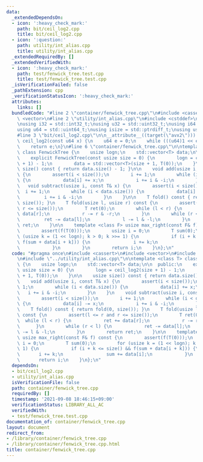 ```yaml
---
data:
  _extendedDependsOn:
  - icon: ':heavy_check_mark:'
    path: bit/ceil_log2.cpp
    title: bit/ceil_log2.cpp
  - icon: ':question:'
    path: utility/int_alias.cpp
    title: utility/int_alias.cpp
  _extendedRequiredBy: []
  _extendedVerifiedWith:
  - icon: ':heavy_check_mark:'
    path: test/fenwick_tree.test.cpp
    title: test/fenwick_tree.test.cpp
  _isVerificationFailed: false
  _pathExtension: cpp
  _verificationStatusIcon: ':heavy_check_mark:'
  attributes:
    links: []
  bundledCode: "#line 2 \"container/fenwick_tree.cpp\"\n#include <cassert>\n#include\
    \ <vector>\n#line 2 \"utility/int_alias.cpp\"\n#include <cstddef>\n#include <cstdint>\n\
    \nusing i32 = std::int32_t;\nusing u32 = std::uint32_t;\nusing i64 = std::int64_t;\n\
    using u64 = std::uint64_t;\nusing isize = std::ptrdiff_t;\nusing usize = std::size_t;\n\
    #line 3 \"bit/ceil_log2.cpp\"\n\n__attribute__((target(\"avx2\"))) constexpr u64\
    \ ceil_log2(const u64 x) {\n    u64 e = 0;\n    while (((u64)1 << e) < x) ++e;\n\
    \    return e;\n}\n#line 6 \"container/fenwick_tree.cpp\"\n\ntemplate <class T>\
    \ class FenwickTree {\n    usize logn;\n    std::vector<T> data;\n\n  public:\n\
    \    explicit FenwickTree(const usize size = 0) {\n        logn = ceil_log2(size\
    \ + 1) - 1;\n        data = std::vector<T>(size + 1, T(0));\n    }\n\n    usize\
    \ size() const { return data.size() - 1; }\n\n    void add(usize i, const T& x)\
    \ {\n        assert(i < size());\n        i += 1;\n        while (i < data.size())\
    \ {\n            data[i] += x;\n            i += i & -i;\n        }\n    }\n \
    \   void subtract(usize i, const T& x) {\n        assert(i < size());\n      \
    \  i += 1;\n        while (i < data.size()) {\n            data[i] -= x;\n   \
    \         i += i & -i;\n        }\n    }\n\n    T fold() const { return fold(0,\
    \ size()); }\n    T fold(usize l, usize r) const {\n        assert(l <= r and\
    \ r <= size());\n        T ret(0);\n        while (l < r) {\n            ret +=\
    \ data[r];\n            r -= r & -r;\n        }\n        while (r < l) {\n   \
    \         ret -= data[l];\n            l -= l & -l;\n        }\n        return\
    \ ret;\n    }\n\n    template <class F> usize max_right(const F& f) const {\n\
    \        assert(f(T(0)));\n        usize i = 0;\n        T sum(0);\n        for\
    \ (usize k = (1 << logn); k > 0; k >>= 1) {\n            if (i + k <= size() &&\
    \ f(sum + data[i + k])) {\n                i += k;\n                sum += data[i];\n\
    \            }\n        }\n        return i;\n    }\n};\n"
  code: "#pragma once\n#include <cassert>\n#include <vector>\n#include \"../bit/ceil_log2.cpp\"\
    \n#include \"../utility/int_alias.cpp\"\n\ntemplate <class T> class FenwickTree\
    \ {\n    usize logn;\n    std::vector<T> data;\n\n  public:\n    explicit FenwickTree(const\
    \ usize size = 0) {\n        logn = ceil_log2(size + 1) - 1;\n        data = std::vector<T>(size\
    \ + 1, T(0));\n    }\n\n    usize size() const { return data.size() - 1; }\n\n\
    \    void add(usize i, const T& x) {\n        assert(i < size());\n        i +=\
    \ 1;\n        while (i < data.size()) {\n            data[i] += x;\n         \
    \   i += i & -i;\n        }\n    }\n    void subtract(usize i, const T& x) {\n\
    \        assert(i < size());\n        i += 1;\n        while (i < data.size())\
    \ {\n            data[i] -= x;\n            i += i & -i;\n        }\n    }\n\n\
    \    T fold() const { return fold(0, size()); }\n    T fold(usize l, usize r)\
    \ const {\n        assert(l <= r and r <= size());\n        T ret(0);\n      \
    \  while (l < r) {\n            ret += data[r];\n            r -= r & -r;\n  \
    \      }\n        while (r < l) {\n            ret -= data[l];\n            l\
    \ -= l & -l;\n        }\n        return ret;\n    }\n\n    template <class F>\
    \ usize max_right(const F& f) const {\n        assert(f(T(0)));\n        usize\
    \ i = 0;\n        T sum(0);\n        for (usize k = (1 << logn); k > 0; k >>=\
    \ 1) {\n            if (i + k <= size() && f(sum + data[i + k])) {\n         \
    \       i += k;\n                sum += data[i];\n            }\n        }\n \
    \       return i;\n    }\n};\n"
  dependsOn:
  - bit/ceil_log2.cpp
  - utility/int_alias.cpp
  isVerificationFile: false
  path: container/fenwick_tree.cpp
  requiredBy: []
  timestamp: '2021-09-08 18:46:15+09:00'
  verificationStatus: LIBRARY_ALL_AC
  verifiedWith:
  - test/fenwick_tree.test.cpp
documentation_of: container/fenwick_tree.cpp
layout: document
redirect_from:
- /library/container/fenwick_tree.cpp
- /library/container/fenwick_tree.cpp.html
title: container/fenwick_tree.cpp
---
```

